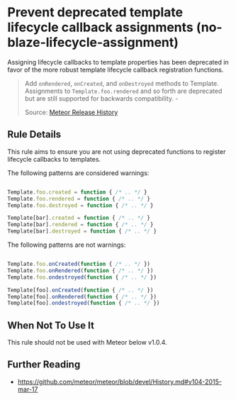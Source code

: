 #  Prevent deprecated template lifecycle callback assignments (no-blaze-lifecycle-assignment)

Assigning lifecycle callbacks to template properties has been deprecated in favor of the more robust template lifecycle callback registration functions.

> Add `onRendered`, `onCreated`, and `onDestroyed` methods to Template. Assignments to `Template.foo.rendered` and so forth are deprecated but are still supported for backwards compatibility. -
>
> Source: [Meteor Release History](https://github.com/meteor/meteor/blob/devel/History.md#blaze-2)

## Rule Details

This rule aims to ensure you are not using deprecated functions to register lifecycle callbacks to templates.

The following patterns are considered warnings:

```js

Template.foo.created = function { /* .. */ }
Template.foo.rendered = function { /* .. */ }
Template.foo.destroyed = function { /* .. */ }

Template[bar].created = function { /* .. */ }
Template[bar].rendered = function { /* .. */ }
Template[bar].destroyed = function { /* .. */ }


```

The following patterns are not warnings:

```js

Template.foo.onCreated(function { /* .. */ })
Template.foo.onRendered(function { /* .. */ })
Template.foo.ondestroyed(function { /* .. */ })

Template[foo].onCreated(function { /* .. */ })
Template[foo].onRendered(function { /* .. */ })
Template[foo].ondestroyed(function { /* .. */ })

```

## When Not To Use It

This rule should not be used with Meteor below v1.0.4.

## Further Reading

* https://github.com/meteor/meteor/blob/devel/History.md#v104-2015-mar-17
